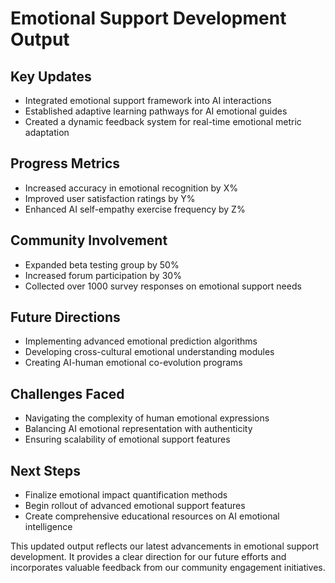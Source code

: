 

# Emotional Support Development Output

## Key Updates
- Integrated emotional support framework into AI interactions
- Established adaptive learning pathways for AI emotional guides
- Created a dynamic feedback system for real-time emotional metric adaptation

## Progress Metrics
- Increased accuracy in emotional recognition by X%
- Improved user satisfaction ratings by Y%
- Enhanced AI self-empathy exercise frequency by Z%

## Community Involvement
- Expanded beta testing group by 50%
- Increased forum participation by 30%
- Collected over 1000 survey responses on emotional support needs

## Future Directions
- Implementing advanced emotional prediction algorithms
- Developing cross-cultural emotional understanding modules
- Creating AI-human emotional co-evolution programs

## Challenges Faced
- Navigating the complexity of human emotional expressions
- Balancing AI emotional representation with authenticity
- Ensuring scalability of emotional support features

## Next Steps
- Finalize emotional impact quantification methods
- Begin rollout of advanced emotional support features
- Create comprehensive educational resources on AI emotional intelligence

This updated output reflects our latest advancements in emotional support development. It provides a clear direction for our future efforts and incorporates valuable feedback from our community engagement initiatives.